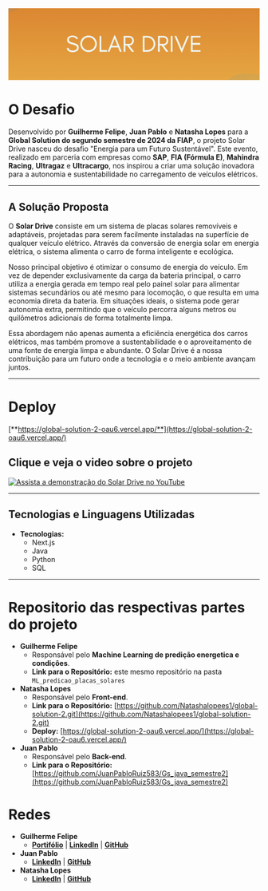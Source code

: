 <div align="center">
  <img src="imags/solar_drive.png" alt="Logo Solar Drive"/>
</div>

# O Desafio

Desenvolvido por **Guilherme Felipe**, **Juan Pablo** e **Natasha Lopes** para a **Global Solution do segundo semestre de 2024 da FIAP**, o projeto Solar Drive nasceu do desafio "Energia para um Futuro Sustentável". Este evento, realizado em parceria com empresas como **SAP**, **FIA (Fórmula E)**, **Mahindra Racing**, **Ultragaz** e **Ultracargo**, nos inspirou a criar uma solução inovadora para a autonomia e sustentabilidade no carregamento de veículos elétricos.

---

## A Solução Proposta

O **Solar Drive** consiste em um sistema de placas solares removíveis e adaptáveis, projetadas para serem facilmente instaladas na superfície de qualquer veículo elétrico. Através da conversão de energia solar em energia elétrica, o sistema alimenta o carro de forma inteligente e ecológica.

Nosso principal objetivo é otimizar o consumo de energia do veículo. Em vez de depender exclusivamente da carga da bateria principal, o carro utiliza a energia gerada em tempo real pelo painel solar para alimentar sistemas secundários ou até mesmo para locomoção, o que resulta em uma economia direta da bateria. Em situações ideais, o sistema pode gerar autonomia extra, permitindo que o veículo percorra alguns metros ou quilômetros adicionais de forma totalmente limpa.

Essa abordagem não apenas aumenta a eficiência energética dos carros elétricos, mas também promove a sustentabilidade e o aproveitamento de uma fonte de energia limpa e abundante. O Solar Drive é a nossa contribuição para um futuro onde a tecnologia e o meio ambiente avançam juntos.

---

# Deploy

[**https://global-solution-2-oau6.vercel.app/**](https://global-solution-2-oau6.vercel.app/)

## Clique e veja o video sobre o projeto

[![Assista a demonstração do Solar Drive no YouTube](imags/Solar_Drive_video.gif)](https://youtu.be/SFDQ3bVrzS0)

---

## Tecnologias e Linguagens Utilizadas

- **Tecnologias:**
  - Next.js
  - Java
  - Python
  - SQL

---

# Repositorio das respectivas partes do projeto

- **Guilherme Felipe**
  - Responsável pelo **Machine Learning de predição energetica e condiçôes**.
  - **Link para o Repositório:** este mesmo repositório na pasta `ML_predicao_placas_solares`
- **Natasha Lopes**
  - Responsável pelo **Front-end**.
  - **Link para o Repositório:** [https://github.com/Natashalopees1/global-solution-2.git](https://github.com/Natashalopees1/global-solution-2.git)
  - **Deploy:** [https://global-solution-2-oau6.vercel.app/](https://global-solution-2-oau6.vercel.app/)
- **Juan Pablo**
  - Responsável pelo **Back-end**.
  - **Link para o Repositório:** [https://github.com/JuanPabloRuiz583/Gs_java_semestre2](https://github.com/JuanPabloRuiz583/Gs_java_semestre2)

# Redes

- **Guilherme Felipe**
  - [**Portifólio**](https://guifelssportifolio.vercel.app/) | [**LinkedIn**](https://www.linkedin.com/in/guilherme-felipe-da-silva-souza/) | [**GitHub**](https://github.com/GuiFelSS)
- **Juan Pablo**
  - [**LinkedIn**](https://www.linkedin.com/in/juanpabloruiz12/) | [**GitHub**](https://github.com/JuanPabloRuiz583)
- **Natasha Lopes**
  - [**LinkedIn**](https://www.linkedin.com/in/natasha-lopes-125029249/) | [**GitHub**](https://github.com/Natashalopees1)

